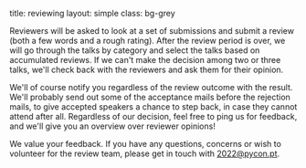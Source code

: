 title: reviewing
layout: simple
class: bg-grey

<!-- TODO: complete review team -->
<!-- Our review team is made up of 6 people from the organiser team and 1 from outside. We are a mix of organisers and some core developers. -->

Reviewers will be asked to look at a set of submissions and submit a review (both a few words and a rough rating). After the review period is over, we will go through the talks by category and select the talks based on accumulated reviews. If we can't make the decision among two or three talks, we'll check back with the reviewers and ask them for their opinion.

We'll of course notify you regardless of the review outcome with the result. We'll probably send out some of the acceptance mails before the rejection mails, to give accepted speakers a chance to step back, in case they cannot attend after all. Regardless of our decision, feel free to ping us for feedback, and we'll give you an overview over reviewer opinions!

We value your feedback. If you have any questions, concerns or wish to volunteer for the review team, please get in touch with [2022@pycon.pt](mailto:2022@pycon.pt).
